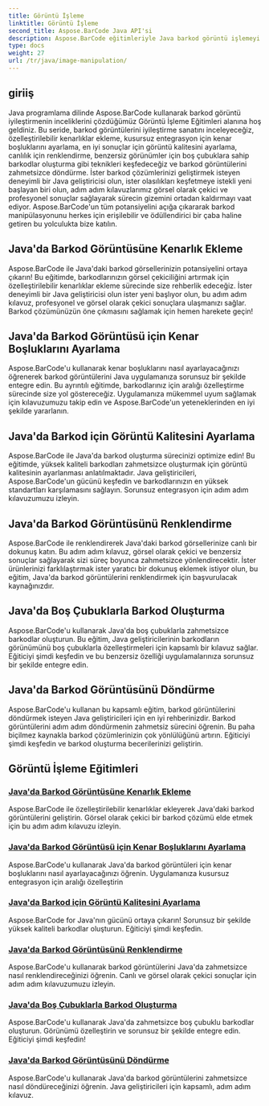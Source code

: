 ```yaml
---
title: Görüntü İşleme
linktitle: Görüntü İşleme
second_title: Aspose.BarCode Java API'si
description: Aspose.BarCode eğitimleriyle Java barkod görüntü işlemeyi keşfedin. Görsel olarak çekici barkodları zahmetsizce geliştirin, özelleştirin ve oluşturun.
type: docs
weight: 27
url: /tr/java/image-manipulation/
---
```

## giriiş
Java programlama dilinde Aspose.BarCode kullanarak barkod görüntü iyileştirmenin inceliklerini çözdüğümüz Görüntü İşleme Eğitimleri alanına hoş geldiniz. Bu seride, barkod görüntülerini iyileştirme sanatını inceleyeceğiz, özelleştirilebilir kenarlıklar ekleme, kusursuz entegrasyon için kenar boşluklarını ayarlama, en iyi sonuçlar için görüntü kalitesini ayarlama, canlılık için renklendirme, benzersiz görünümler için boş çubuklara sahip barkodlar oluşturma gibi teknikleri keşfedeceğiz ve barkod görüntülerini zahmetsizce döndürme. İster barkod çözümlerinizi geliştirmek isteyen deneyimli bir Java geliştiricisi olun, ister olasılıkları keşfetmeye istekli yeni başlayan biri olun, adım adım kılavuzlarımız görsel olarak çekici ve profesyonel sonuçlar sağlayarak sürecin gizemini ortadan kaldırmayı vaat ediyor. Aspose.BarCode'un tüm potansiyelini açığa çıkararak barkod manipülasyonunu herkes için erişilebilir ve ödüllendirici bir çaba haline getiren bu yolculukta bize katılın.


## Java'da Barkod Görüntüsüne Kenarlık Ekleme

Aspose.BarCode ile Java'daki barkod görsellerinizin potansiyelini ortaya çıkarın! Bu eğitimde, barkodlarınızın görsel çekiciliğini artırmak için özelleştirilebilir kenarlıklar ekleme sürecinde size rehberlik edeceğiz. İster deneyimli bir Java geliştiricisi olun ister yeni başlıyor olun, bu adım adım kılavuz, profesyonel ve görsel olarak çekici sonuçlara ulaşmanızı sağlar. Barkod çözümünüzün öne çıkmasını sağlamak için hemen harekete geçin!

## Java'da Barkod Görüntüsü için Kenar Boşluklarını Ayarlama

Aspose.BarCode'u kullanarak kenar boşluklarını nasıl ayarlayacağınızı öğrenerek barkod görüntülerini Java uygulamanıza sorunsuz bir şekilde entegre edin. Bu ayrıntılı eğitimde, barkodlarınız için aralığı özelleştirme sürecinde size yol göstereceğiz. Uygulamanıza mükemmel uyum sağlamak için kılavuzumuzu takip edin ve Aspose.BarCode'un yeteneklerinden en iyi şekilde yararlanın.

## Java'da Barkod için Görüntü Kalitesini Ayarlama

Aspose.BarCode ile Java'da barkod oluşturma sürecinizi optimize edin! Bu eğitimde, yüksek kaliteli barkodları zahmetsizce oluşturmak için görüntü kalitesinin ayarlanması anlatılmaktadır. Java geliştiricileri, Aspose.BarCode'un gücünü keşfedin ve barkodlarınızın en yüksek standartları karşılamasını sağlayın. Sorunsuz entegrasyon için adım adım kılavuzumuzu izleyin.

## Java'da Barkod Görüntüsünü Renklendirme

Aspose.BarCode ile renklendirerek Java'daki barkod görsellerinize canlı bir dokunuş katın. Bu adım adım kılavuz, görsel olarak çekici ve benzersiz sonuçlar sağlayarak sizi süreç boyunca zahmetsizce yönlendirecektir. İster ürünlerinizi farklılaştırmak ister yaratıcı bir dokunuş eklemek istiyor olun, bu eğitim, Java'da barkod görüntülerini renklendirmek için başvurulacak kaynağınızdır.

## Java'da Boş Çubuklarla Barkod Oluşturma

Aspose.BarCode'u kullanarak Java'da boş çubuklarla zahmetsizce barkodlar oluşturun. Bu eğitim, Java geliştiricilerinin barkodların görünümünü boş çubuklarla özelleştirmeleri için kapsamlı bir kılavuz sağlar. Eğiticiyi şimdi keşfedin ve bu benzersiz özelliği uygulamalarınıza sorunsuz bir şekilde entegre edin.

## Java'da Barkod Görüntüsünü Döndürme

Aspose.BarCode'u kullanan bu kapsamlı eğitim, barkod görüntülerini döndürmek isteyen Java geliştiricileri için en iyi rehberinizdir. Barkod görüntülerini adım adım döndürmenin zahmetsiz sürecini öğrenin. Bu paha biçilmez kaynakla barkod çözümlerinizin çok yönlülüğünü artırın. Eğiticiyi şimdi keşfedin ve barkod oluşturma becerilerinizi geliştirin.
## Görüntü İşleme Eğitimleri
### [Java'da Barkod Görüntüsüne Kenarlık Ekleme](./adding-borders-barcode-image/)
Aspose.BarCode ile özelleştirilebilir kenarlıklar ekleyerek Java'daki barkod görüntülerini geliştirin. Görsel olarak çekici bir barkod çözümü elde etmek için bu adım adım kılavuzu izleyin.
### [Java'da Barkod Görüntüsü için Kenar Boşluklarını Ayarlama](./setting-margins-barcode-image/)
Aspose.BarCode'u kullanarak Java'da barkod görüntüleri için kenar boşluklarını nasıl ayarlayacağınızı öğrenin. Uygulamanıza kusursuz entegrasyon için aralığı özelleştirin
### [Java'da Barkod için Görüntü Kalitesini Ayarlama](./adjusting-image-quality-barcode/)
Aspose.BarCode for Java'nın gücünü ortaya çıkarın! Sorunsuz bir şekilde yüksek kaliteli barkodlar oluşturun. Eğiticiyi şimdi keşfedin.
### [Java'da Barkod Görüntüsünü Renklendirme](./colorizing-barcode-image/)
Aspose.BarCode'u kullanarak barkod görüntülerini Java'da zahmetsizce nasıl renklendireceğinizi öğrenin. Canlı ve görsel olarak çekici sonuçlar için adım adım kılavuzumuzu izleyin.
### [Java'da Boş Çubuklarla Barkod Oluşturma](./generating-barcode-empty-bars/)
Aspose.BarCode'u kullanarak Java'da zahmetsizce boş çubuklu barkodlar oluşturun. Görünümü özelleştirin ve sorunsuz bir şekilde entegre edin. Eğiticiyi şimdi keşfedin!
### [Java'da Barkod Görüntüsünü Döndürme](./rotating-barcode-image/)
Aspose.BarCode'u kullanarak Java'da barkod görüntülerini zahmetsizce nasıl döndüreceğinizi öğrenin. Java geliştiricileri için kapsamlı, adım adım kılavuz.